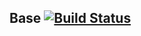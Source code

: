 ## Base [![Build Status](https://travis-ci.org/balanced-ops/ansible-base.svg?branch=master)](https://travis-ci.org/balanced-ops/ansible-base)

